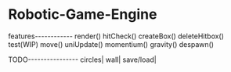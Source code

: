 # Robotic-Game-Engine
features------------
render()
hitCheck()
createBox()
deleteHitbox()
test(WIP)
move()
uniUpdate()
momentium()
gravity()
despawn()

TODO----------------
circles|
wall|
save/load|
